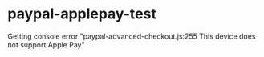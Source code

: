 # paypal-applepay-test

Getting console error "paypal-advanced-checkout.js:255 This device does not support Apple Pay"